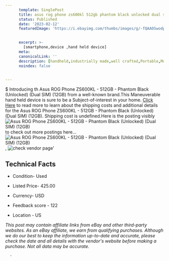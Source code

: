```yaml
---
      template: SinglePost
      title: asus rog phone zs600kl 512gb phantom black unlocked dual sim 12gb 
      status: Published
      date: '2023-02-12'
      featuredImage: 'https://i.ebayimg.com/thumbs/images/g/-fQAAOSwodpj1QfL/s-l225.jpg'
       

      excerpt: >-
        [smartphone,device ,hand held device]
      meta:
      canonicalLink: ''
      description: [handheld,industrially made,well crafted,Portable,Mobile,Compact,Convenient,Lightweight,Maneuverable,Man-portable,Miniature,Carriable,Hand-held,Light,Holdable,Transportable,Mobile device,Pocket-sized,On-the-go,Wireless,Cordless,Compact size,Convenient size, smartphone,device ,hand held device]
      noindex: false
      

---
```

$
      Introducing th Asus ROG Phone ZS600KL - 512GB - Phantom Black (Unlocked) (Dual SIM) (12GB) from a well-known brand.This Maneuverable hand held device is sure to be a Subject-of-interest in your home. [Click Here](https://www.ebay.com/itm/134438981072?hash=item1f4d300dd0%3Ag%3A-fQAAOSwodpj1QfL&mkevt=1&mkcid=1&mkrid=711-53200-19255-0&campid=%253CePNCampaignId%253E&customid=%253CreferenceId%253E&toolid=10049) to read more to learn about the shipping costs and additional details for the Asus ROG Phone ZS600KL - 512GB - Phantom Black (Unlocked) (Dual SIM) (12GB). Shipping cost is undefined.Here is the posting visibly ![Asus ROG Phone ZS600KL - 512GB - Phantom Black (Unlocked) (Dual SIM) (12GB)](https://i.ebayimg.com/thumbs/images/g/-fQAAOSwodpj1QfL/s-l225.jpg) to check out more postings here... ![Asus ROG Phone ZS600KL - 512GB - Phantom Black (Unlocked) (Dual SIM) (12GB)](https://i.ebayimg.com/images/g/-fQAAOSwodpj1QfL/s-l1600.jpg), ![check vendor page](https://origin-galleryplus.ebayimg.com/ws/web/134438981072_2_0_1/225x225.jpg,https://origin-galleryplus.ebayimg.com/ws/web/134438981072_3_0_1/225x225.jpg,https://origin-galleryplus.ebayimg.com/ws/web/134438981072_4_0_1/225x225.jpg,https://origin-galleryplus.ebayimg.com/ws/web/134438981072_5_0_1/225x225.jpg,https://origin-galleryplus.ebayimg.com/ws/web/134438981072_6_0_1/225x225.jpg,https://origin-galleryplus.ebayimg.com/ws/web/134438981072_7_0_1/225x225.jpg,https://origin-galleryplus.ebayimg.com/ws/web/134438981072_8_0_1/225x225.jpg)'

      

 ## Technical Facts 



     
      

 - Condition- Used 


      

 - Listed Price- 425.00 


      

 - Currency- USD 


      

 - Feedback score - 122 


      

 - Location - US 


      
      

 *_This post may contain affiliate links from eBay and other third-party websites. As an eBay affiliate, we earn from qualifying purchases. Although we do our best to keep the information up-to-date and accurate, please check the date and all details with the vendor's website before making a purchase. Not all data may be accurate._*




      -

